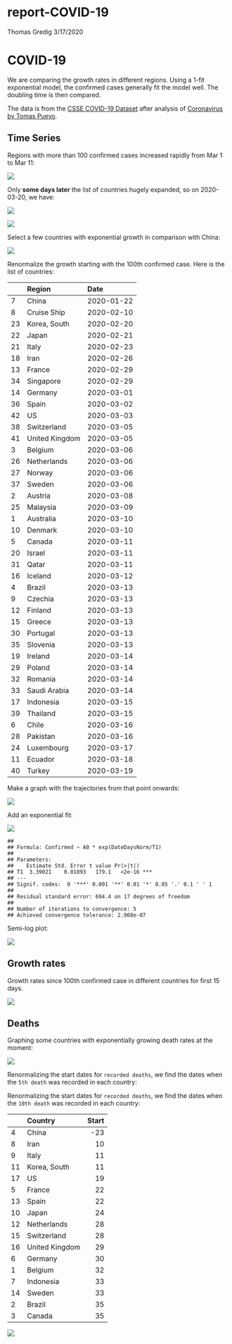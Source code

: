 report-COVID-19
================
Thomas Gredig
3/17/2020

# COVID-19

We are comparing the growth rates in different regions. Using a 1-fit
exponential model, the confirmed cases generally fit the model well. The
doubling time is then compared.

The data is from the [CSSE COVID-19
Dataset](https://github.com/CSSEGISandData/COVID-19) after analysis of
[Coronavirus by Tomas
Pueyo](https://medium.com/@tomaspueyo/coronavirus-act-today-or-people-will-die-f4d3d9cd99ca).

## Time Series

Regions with more than 100 confirmed cases increased rapidly from Mar 1
to Mar 11:

![](README_files/figure-gfm/unnamed-chunk-1-1.png)<!-- -->

Only **some days later** the list of countries hugely expanded, so on
2020-03-20, we have:

![](README_files/figure-gfm/unnamed-chunk-2-1.png)<!-- -->

![](README_files/figure-gfm/unnamed-chunk-3-1.png)<!-- -->

Select a few countries with exponential growth in comparison with China:

![](README_files/figure-gfm/unnamed-chunk-4-1.png)<!-- -->

Renormalize the growth starting with the 100th confirmed case. Here is
the list of countries:

|    | Region         | Date       |
| -- | :------------- | :--------- |
| 7  | China          | 2020-01-22 |
| 8  | Cruise Ship    | 2020-02-10 |
| 23 | Korea, South   | 2020-02-20 |
| 22 | Japan          | 2020-02-21 |
| 21 | Italy          | 2020-02-23 |
| 18 | Iran           | 2020-02-26 |
| 13 | France         | 2020-02-29 |
| 34 | Singapore      | 2020-02-29 |
| 14 | Germany        | 2020-03-01 |
| 36 | Spain          | 2020-03-02 |
| 42 | US             | 2020-03-03 |
| 38 | Switzerland    | 2020-03-05 |
| 41 | United Kingdom | 2020-03-05 |
| 3  | Belgium        | 2020-03-06 |
| 26 | Netherlands    | 2020-03-06 |
| 27 | Norway         | 2020-03-06 |
| 37 | Sweden         | 2020-03-06 |
| 2  | Austria        | 2020-03-08 |
| 25 | Malaysia       | 2020-03-09 |
| 1  | Australia      | 2020-03-10 |
| 10 | Denmark        | 2020-03-10 |
| 5  | Canada         | 2020-03-11 |
| 20 | Israel         | 2020-03-11 |
| 31 | Qatar          | 2020-03-11 |
| 16 | Iceland        | 2020-03-12 |
| 4  | Brazil         | 2020-03-13 |
| 9  | Czechia        | 2020-03-13 |
| 12 | Finland        | 2020-03-13 |
| 15 | Greece         | 2020-03-13 |
| 30 | Portugal       | 2020-03-13 |
| 35 | Slovenia       | 2020-03-13 |
| 19 | Ireland        | 2020-03-14 |
| 29 | Poland         | 2020-03-14 |
| 32 | Romania        | 2020-03-14 |
| 33 | Saudi Arabia   | 2020-03-14 |
| 17 | Indonesia      | 2020-03-15 |
| 39 | Thailand       | 2020-03-15 |
| 6  | Chile          | 2020-03-16 |
| 28 | Pakistan       | 2020-03-16 |
| 24 | Luxembourg     | 2020-03-17 |
| 11 | Ecuador        | 2020-03-18 |
| 40 | Turkey         | 2020-03-19 |

Make a graph with the trajectories from that point onwards:

![](README_files/figure-gfm/unnamed-chunk-6-1.png)<!-- -->

Add an exponential fit:

![](README_files/figure-gfm/unnamed-chunk-7-1.png)<!-- -->

    ## 
    ## Formula: Confirmed ~ A0 * exp(DateDaysNorm/T1)
    ## 
    ## Parameters:
    ##    Estimate Std. Error t value Pr(>|t|)    
    ## T1  3.39021    0.01893   179.1   <2e-16 ***
    ## ---
    ## Signif. codes:  0 '***' 0.001 '**' 0.01 '*' 0.05 '.' 0.1 ' ' 1
    ## 
    ## Residual standard error: 694.4 on 17 degrees of freedom
    ## 
    ## Number of iterations to convergence: 5 
    ## Achieved convergence tolerance: 2.908e-07

Semi-log plot:

![](README_files/figure-gfm/unnamed-chunk-8-1.png)<!-- -->

## Growth rates

Growth rates since 100th confirmed case in different countries for first
15 days.

![](README_files/figure-gfm/unnamed-chunk-9-1.png)<!-- -->

## Deaths

Graphing some countries with exponentially growing death rates at the
moment:

![](README_files/figure-gfm/unnamed-chunk-11-1.png)<!-- -->

Renormalizing the start dates for `recorded deaths`, we find the dates
when the `5th death` was recorded in each country:

Renormalizing the start dates for `recorded deaths`, we find the dates
when the `10th death` was recorded in each country:

|    | Country        | Start |
| -- | :------------- | ----: |
| 4  | China          |  \-23 |
| 8  | Iran           |    10 |
| 9  | Italy          |    11 |
| 11 | Korea, South   |    11 |
| 17 | US             |    19 |
| 5  | France         |    22 |
| 13 | Spain          |    22 |
| 10 | Japan          |    24 |
| 12 | Netherlands    |    28 |
| 15 | Switzerland    |    28 |
| 16 | United Kingdom |    29 |
| 6  | Germany        |    30 |
| 1  | Belgium        |    32 |
| 7  | Indonesia      |    33 |
| 14 | Sweden         |    33 |
| 2  | Brazil         |    35 |
| 3  | Canada         |    35 |

![](README_files/figure-gfm/unnamed-chunk-15-1.png)<!-- -->
